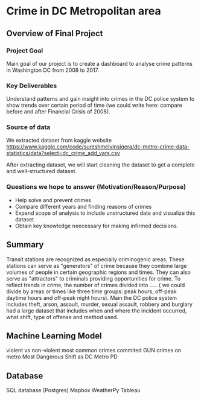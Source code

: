 # Crime in DC Metropolitan area

## Overview of Final Project

### Project Goal

Main goal of our project is to create a dashboard to analyse crime patterns in Washington DC from 2008 to 2017.

### Key Deliverables

Understand patterns and gain insight into crimes in the DC police system to show trends over certain period of time (we could write here:  compare before and after Financial Crisis of 2008).

### Source of data

We extracted dataset from kaggle website https://www.kaggle.com/code/sureshmelvinsigera/dc-metro-crime-data-statistics/data?select=dc_crime_add_vars.csv

After extracting dataset, we will start cleaning the dataset to get a complete and well-structured dataset.

### Questions we hope to answer (Motivation/Reason/Purpose)

- Help solve and prevent crimes
- Compare different years and finding reasons of crimes
- Expand scope of analysis to include unstructured data and visualize this dataset
- Obtain key knowledge neecessary for making infirmed decisions. 

## Summary 

Transit stations are recognized as especially criminogenic areas. These stations can serve as "generators" of crime because they combine large volumes of people in certain geographic regions and times. They can also serve as "attractors" to criminals providing opportunities for crime. To reflect trends in crime, the number of crimes divided into ..... ( we could divide by areas or times like three time groups: peak hours, off-peak daytime hours and off-peak night hours). Main the DC police system includes theft, arson, assault, murder, sexual assault, robbery and burglary had a large dataset that includes when and where the incident occurred, what shift, type of offense and method used.


## Machine Learning Model

violent vs non-violent
most common crimes commited
GUN crimes on metro
Most Dangerous Shift as DC Metro PD

## Database

SQL database (Postgres)
Mapbox
WeatherPy
Tableau
